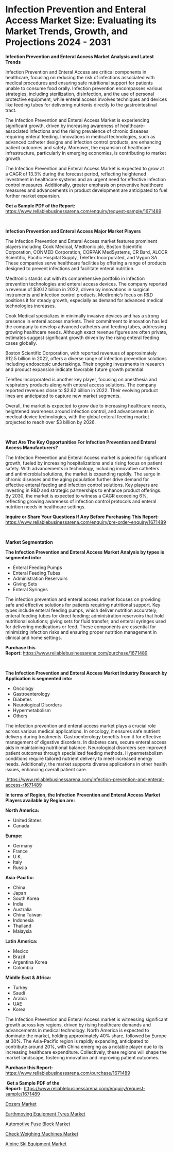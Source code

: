 <p><h1>Infection Prevention and Enteral Access Market Size: Evaluating its Market Trends, Growth, and Projections 2024 - 2031</h1></p><p><strong>Infection Prevention and Enteral Access Market Analysis and Latest Trends</strong></p>
<p><p>Infection Prevention and Enteral Access are critical components in healthcare, focusing on reducing the risk of infections associated with medical procedures and ensuring safe nutritional support for patients unable to consume food orally. Infection prevention encompasses various strategies, including sterilization, disinfection, and the use of personal protective equipment, while enteral access involves techniques and devices like feeding tubes for delivering nutrients directly to the gastrointestinal tract.</p><p>The Infection Prevention and Enteral Access Market is experiencing significant growth, driven by increasing awareness of healthcare-associated infections and the rising prevalence of chronic diseases requiring enteral feeding. Innovations in medical technologies, such as advanced catheter designs and infection control products, are enhancing patient outcomes and safety. Moreover, the expansion of healthcare infrastructure, particularly in emerging economies, is contributing to market growth.</p><p>The Infection Prevention and Enteral Access Market is expected to grow at a CAGR of 13.3% during the forecast period, reflecting heightened investment in healthcare systems and an urgent need for effective infection control measures. Additionally, greater emphasis on preventive healthcare measures and advancements in product development are anticipated to fuel further market expansion.</p></p>
<p><strong>Get a Sample PDF of the Report:&nbsp;</strong> <a href="https://www.reliablebusinessarena.com/enquiry/request-sample/1671489?utm_campaign=1892&utm_medium=2&utm_source=Github&utm_content=ia&utm_term=24122024&utm_id=infection-prevention-and-enteral-access">https://www.reliablebusinessarena.com/enquiry/request-sample/1671489</a></p>
<p>&nbsp;</p>
<p><strong>Infection Prevention and Enteral Access Major Market Players</strong></p>
<p><p>The Infection Prevention and Enteral Access market features prominent players including Cook Medical, Medtronic plc, Boston Scientific Corporation, CONMED Corporation, CORPAK MedSystems, CR Bard, ALCOR Scientific, Pacific Hospital Supply, Teleflex Incorporated, and Vygon SA. These companies serve healthcare facilities by offering a range of products designed to prevent infections and facilitate enteral nutrition.</p><p>Medtronic stands out with its comprehensive portfolio in infection prevention technologies and enteral access devices. The company reported a revenue of $30.12 billion in 2022, driven by innovations in surgical instruments and infection control products. Medtronic’s focus on R&D positions it for steady growth, especially as demand for advanced medical technologies increases.</p><p>Cook Medical specializes in minimally invasive devices and has a strong presence in enteral access markets. Their commitment to innovation has led the company to develop advanced catheters and feeding tubes, addressing growing healthcare needs. Although exact revenue figures are often private, estimates suggest significant growth driven by the rising enteral feeding cases globally.</p><p>Boston Scientific Corporation, with reported revenues of approximately $12.5 billion in 2022, offers a diverse range of infection prevention solutions including endoscopic undertakings. Their ongoing investments in research and product expansion indicate favorable future growth potential.</p><p>Teleflex Incorporated is another key player, focusing on anesthesia and respiratory products along with enteral access solutions. The company reported revenues close to $2.62 billion in 2022. Their evolving product lines are anticipated to capture new market segments.</p><p>Overall, the market is expected to grow due to increasing healthcare needs, heightened awareness around infection control, and advancements in medical device technologies, with the global enteral feeding market projected to reach over $3 billion by 2026.</p></p>
<p>&nbsp;</p>
<p><strong>What Are The Key Opportunities For Infection Prevention and Enteral Access Manufacturers?</strong></p>
<p><p>The Infection Prevention and Enteral Access market is poised for significant growth, fueled by increasing hospitalizations and a rising focus on patient safety. With advancements in technology, including innovative catheters and antimicrobial solutions, the market is expanding rapidly. The surge in chronic diseases and the aging population further drive demand for effective enteral feeding and infection control solutions. Key players are investing in R&D and strategic partnerships to enhance product offerings. By 2030, the market is expected to witness a CAGR exceeding 6%, reflecting growing awareness of infection control protocols and enteral nutrition needs in healthcare settings.</p></p>
<p><strong>Inquire or Share Your Questions If Any Before Purchasing This Report:</strong> <a href="https://www.reliablebusinessarena.com/enquiry/pre-order-enquiry/1671489?utm_campaign=1892&utm_medium=2&utm_source=Github&utm_content=ia&utm_term=24122024&utm_id=infection-prevention-and-enteral-access">https://www.reliablebusinessarena.com/enquiry/pre-order-enquiry/1671489</a></p>
<p>&nbsp;</p>
<p><strong>Market Segmentation</strong></p>
<p><strong>The Infection Prevention and Enteral Access Market Analysis by types is segmented into:</strong></p>
<p><ul><li>Enteral Feeding Pumps</li><li>Enteral Feeding Tubes</li><li>Administration Reservoirs</li><li>Giving Sets</li><li>Enteral Syringes</li></ul></p>
<p><p>The infection prevention and enteral access market focuses on providing safe and effective solutions for patients requiring nutritional support. Key types include enteral feeding pumps, which deliver nutrition accurately; enteral feeding tubes for direct feeding; administration reservoirs that hold nutritional solutions; giving sets for fluid transfer; and enteral syringes used for delivering medications or feed. These components are essential for minimizing infection risks and ensuring proper nutrition management in clinical and home settings.</p></p>
<p><strong>Purchase this Report:&nbsp;</strong><a href="https://www.reliablebusinessarena.com/purchase/1671489?utm_campaign=1892&utm_medium=2&utm_source=Github&utm_content=ia&utm_term=24122024&utm_id=infection-prevention-and-enteral-access">https://www.reliablebusinessarena.com/purchase/1671489</a></p>
<p>&nbsp;</p>
<p><strong>The Infection Prevention and Enteral Access Market Industry Research by Application is segmented into:</strong></p>
<p><ul><li>Oncology</li><li>Gastroenterology</li><li>Diabetes</li><li>Neurological Disorders</li><li>Hypermetabolism</li><li>Others</li></ul></p>
<p><p>The infection prevention and enteral access market plays a crucial role across various medical applications. In oncology, it ensures safe nutrient delivery during treatments. Gastroenterology benefits from it for effective management of digestive disorders. In diabetes care, secure enteral access aids in maintaining nutritional balance. Neurological disorders see improved patient outcomes through specialized feeding methods. Hypermetabolism conditions require tailored nutrient delivery to meet increased energy needs. Additionally, the market supports diverse applications in other health issues, enhancing overall patient care.</p></p>
<p><a href="https://www.reliablebusinessarena.com/infection-prevention-and-enteral-access-r1671489?utm_campaign=1892&utm_medium=2&utm_source=Github&utm_content=ia&utm_term=24122024&utm_id=infection-prevention-and-enteral-access">&nbsp;https://www.reliablebusinessarena.com/infection-prevention-and-enteral-access-r1671489</a></p>
<p><strong>In terms of Region, the Infection Prevention and Enteral Access Market Players available by Region are:</strong></p>
<p>
    <p> <strong> North America: </strong>
        <ul>
            <li>United States</li>
            <li>Canada</li>
        </ul>
        </p> 
    <p> <strong> Europe: </strong>
        <ul>
            <li>Germany</li>
            <li>France</li>
            <li>U.K.</li>
            <li>Italy</li>
            <li>Russia</li>
        </ul>
        </p> 
    <p> <strong> Asia-Pacific: </strong>
        <ul>
            <li>China</li>
            <li>Japan</li>
            <li>South Korea</li>
            <li>India</li>
            <li>Australia</li>
            <li>China Taiwan</li>
            <li>Indonesia</li>
            <li>Thailand</li>
            <li>Malaysia</li>
        </ul>
        </p> 
    <p> <strong> Latin America: </strong>
        <ul>
            <li>Mexico</li>
            <li>Brazil</li>
            <li>Argentina Korea</li>
            <li>Colombia</li>
        </ul>
        </p> 
    <p> <strong> Middle East & Africa: </strong>
        <ul>
            <li>Turkey</li>
            <li>Saudi</li>
            <li>Arabia</li>
            <li>UAE</li>
            <li>Korea</li>
        </ul>
    </p>
    </p>
<p><p>The Infection Prevention and Enteral Access market is witnessing significant growth across key regions, driven by rising healthcare demands and advancements in medical technology. North America is expected to dominate the market, holding approximately 40% share, followed by Europe at 30%. The Asia-Pacific region is rapidly expanding, anticipated to contribute around 20%, with China emerging as a notable player due to its increasing healthcare expenditure. Collectively, these regions will shape the market landscape, fostering innovation and improving patient outcomes.</p></p>
<p><strong>Purchase this Report: </strong><a href="https://www.reliablebusinessarena.com/purchase/1671489?utm_campaign=1892&utm_medium=2&utm_source=Github&utm_content=ia&utm_term=24122024&utm_id=infection-prevention-and-enteral-access">https://www.reliablebusinessarena.com/purchase/1671489</a></p>
<p>&nbsp;<strong>Get a Sample PDF of the Report:&nbsp;&nbsp;</strong><a href="https://www.reliablebusinessarena.com/enquiry/request-sample/1671489?utm_campaign=1892&utm_medium=2&utm_source=Github&utm_content=ia&utm_term=24122024&utm_id=infection-prevention-and-enteral-access">https://www.reliablebusinessarena.com/enquiry/request-sample/1671489</a></p>
<p><strong></strong></p>
<p><p><a href="https://www.linkedin.com/pulse/analysis-market-dozers-illuminating-elements-description-ew9xe?utm_campaign=1892&utm_medium=2&utm_source=Github&utm_content=ia&utm_term=24122024&utm_id=infection-prevention-and-enteral-access">Dozers Market</a></p><p><a href="https://www.linkedin.com/pulse/p-factrackr-ho6he?utm_campaign=1892&utm_medium=2&utm_source=Github&utm_content=ia&utm_term=24122024&utm_id=infection-prevention-and-enteral-access">Earthmoving Equipment Tyres Market</a></p><p><a href="https://www.linkedin.com/pulse/automotive-fuse-block-market-research-report-exploring-size-revenue-fuxje?utm_campaign=1892&utm_medium=2&utm_source=Github&utm_content=ia&utm_term=24122024&utm_id=infection-prevention-and-enteral-access">Automotive Fuse Block Market</a></p><p><a href="https://www.linkedin.com/pulse/decoding-check-weighing-machines-market-signals-growth-algorithms-uojwe?utm_campaign=1892&utm_medium=2&utm_source=Github&utm_content=ia&utm_term=24122024&utm_id=infection-prevention-and-enteral-access">Check Weighing Machines Market</a></p><p><a href="https://www.linkedin.com/pulse/consistent-increase-alpine-ski-equipment-market-forecasted-wgqzc?utm_campaign=1892&utm_medium=2&utm_source=Github&utm_content=ia&utm_term=24122024&utm_id=infection-prevention-and-enteral-access">Alpine Ski Equipment Market</a></p></p>